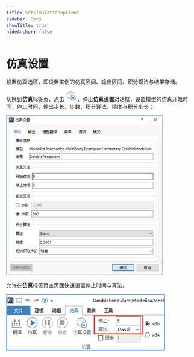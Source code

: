 ```yaml
---
title: SetSimulationOptions
sidebar: Docs
showTitle: true
hideAnchor: false
---
```

# 仿真设置

设置仿真选项，即设置实例的仿真区间、输出区间、积分算法与结果存储。

切换到**仿真**标签页，点击<img src="SetSimulationOptions.assets/仿真设置图标.png" alt="image-20201205135945393" style="zoom:67%;" />，弹出**仿真设置**对话框，设置模型的仿真开始时间、停止时间，输出步长、步数，积分算法、精度与积分步长；

<img src="SetSimulationOptions.assets/设置常规标签页.png" alt="设置常规标签页" style="zoom:80%;" />

允许在**仿真**标签页主页面快速设置停止时间与算法。

<img src="SetSimulationOptions.assets/停止时间与算法.png" alt="image-20210122103619798"  />